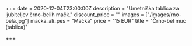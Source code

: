 +++
date = 2020-12-04T23:00:00Z
description = "Umetniška tablica za ljubiteljev črno-belih mačk."
discount_price = ""
images = ["/images/rno-bela.jpg"]
macka_ali_pes = "Mačka"
price = "15 EUR"
title = "Črno-bel muc (tablica)"

+++
